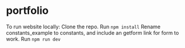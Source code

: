 # portfolio

To run website locally:
Clone the repo.
Run `npm install`
Rename constants_example to constants, and include an getform link for form to work.
Run `npm run dev`
